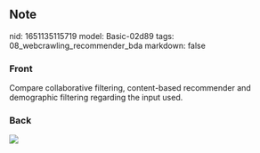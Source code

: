 ## Note
nid: 1651135115719
model: Basic-02d89
tags: 08_webcrawling_recommender_bda
markdown: false

### Front
Compare collaborative filtering, content-based recommender and demographic filtering regarding the input used.

### Back
<img src="paste-e99ed461f177fa0f99f7060cc070bd03eab3cac2.jpg">

